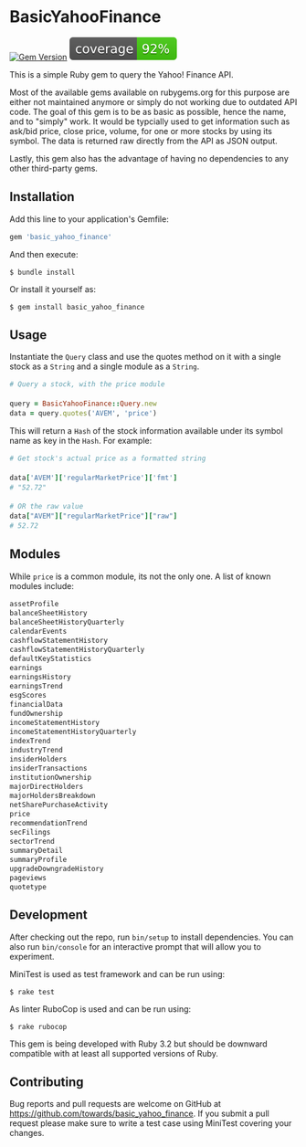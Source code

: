 # BasicYahooFinance

[![Gem Version](https://badge.fury.io/rb/basic_yahoo_finance.svg)](https://badge.fury.io/rb/basic_yahoo_finance)
[![Coverage](https://github.com/towards/basic_yahoo_finance/raw/main/coverage/coverage.svg)](https://github.com/towards/basic_yahoo_finance)

This is a simple Ruby gem to query the Yahoo! Finance API.

Most of the available gems available on rubygems.org for this purpose are either not maintained anymore or simply do not working due to outdated API code. The goal of this gem is to be as basic as possible, hence the name, and to "simply" work. It would be typcially used to get information such as ask/bid price, close price, volume, for one or more stocks by using its symbol. The data is returned raw directly from the API as JSON output.

Lastly, this gem also has the advantage of having no dependencies to any other third-party gems.

## Installation

Add this line to your application's Gemfile:

```ruby
gem 'basic_yahoo_finance'
```

And then execute:

    $ bundle install

Or install it yourself as:

    $ gem install basic_yahoo_finance

## Usage

Instantiate the `Query` class and use the quotes method on it with a single stock as a `String` and a single module as a `String`.

```ruby
# Query a stock, with the price module

query = BasicYahooFinance::Query.new
data = query.quotes('AVEM', 'price')

```

This will return a `Hash` of the stock information available under its symbol name as key in the `Hash`. For example:

```ruby
# Get stock's actual price as a formatted string

data['AVEM']['regularMarketPrice']['fmt']
# "52.72"

# OR the raw value
data["AVEM"]["regularMarketPrice"]["raw"]
# 52.72
```

## Modules

While `price` is a common module, its not the only one. A list of known modules include:

```
assetProfile
balanceSheetHistory
balanceSheetHistoryQuarterly
calendarEvents
cashflowStatementHistory
cashflowStatementHistoryQuarterly
defaultKeyStatistics
earnings
earningsHistory
earningsTrend
esgScores
financialData
fundOwnership
incomeStatementHistory
incomeStatementHistoryQuarterly
indexTrend
industryTrend
insiderHolders
insiderTransactions
institutionOwnership
majorDirectHolders
majorHoldersBreakdown
netSharePurchaseActivity
price
recommendationTrend
secFilings
sectorTrend
summaryDetail
summaryProfile
upgradeDowngradeHistory
pageviews
quotetype
```

## Development

After checking out the repo, run `bin/setup` to install dependencies. You can also run `bin/console` for an interactive prompt that will allow you to experiment.

MiniTest is used as test framework and can be run using:

    $ rake test

As linter RuboCop is used and can be run using:

    $ rake rubocop

This gem is being developed with Ruby 3.2 but should be downward compatible with at least all supported versions of Ruby.

## Contributing

Bug reports and pull requests are welcome on GitHub at https://github.com/towards/basic_yahoo_finance. If you submit a pull request please make sure to write a test case using MiniTest covering your changes.
